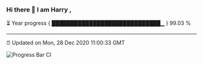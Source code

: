 ### Hi there 👋 I am Harry , 

⏳ Year progress { █████████████████████████████▁ } 99.03 %

---

⏰ Updated on Mon, 28 Dec 2020 11:00:33 GMT

![Progress Bar CI](https://github.com/duykhang68/duykhang68/workflows/Progress%20Bar%20CI/badge.svg)
